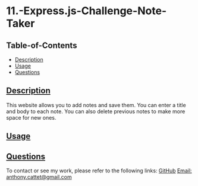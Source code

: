 # 11.-Express.js-Challenge-Note-Taker

## Table-of-Contents
  * [Description](#description)
  * [Usage](#usage)
  * [Questions](#questions)
  
  ## [Description](#table-of-contents)
  This website allows you to add notes and save them. You can enter a title and body to each note. You can also delete previous notes to make more space for new ones. 
  
  ## [Usage](#table-of-contents)
  
  
 


  
  

  ## [Questions](#table-of-contents)
  To contact or see my work, please refer to the following links:
  [GitHub](https://github.com/acattet)
  [Email: anthony.cattet@gmail.com](mailto:anthony.cattet@gmail.com)